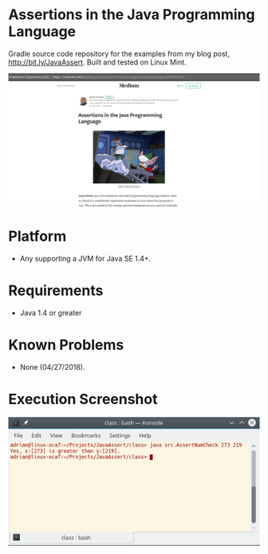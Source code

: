 # Assertions in the Java Programming Language
Gradle source code repository for the examples from my blog post, http://bit.ly/JavaAssert.
Built and tested on Linux Mint.

![alt text](https://raw.githubusercontent.com/afinlay5/JavaAssertions/master/blog.png)

# Platform 
- Any supporting a JVM for Java SE 1.4+.

# Requirements
- Java 1.4 or greater

# Known Problems
- None (04/27/2018).

# Execution Screenshot
![alt text](https://raw.githubusercontent.com/afinlay5/JavaAssertions/master/run.png)